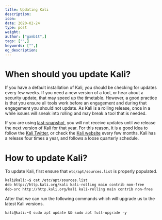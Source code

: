 ```yaml
---
title: Updating Kali
description:
icon:
date: 2020-02-24
type: post
weight:
author: ["gamb1t",]
tags: ["",]
keywords: ["",]
og_description:
---
```


# When should you update Kali?

If you have a default installation of Kali, you should be checking for updates every few weeks. If you need a new version of a tool, or hear about a security update, that may speed up the timetable. However, a good practice is that you ensure all tools work before an engagement and during that engagement you should not update. As Kali is a rolling release, once in a while issues will sneak into rolling and may break a tool that is needed.

If you are using [last-snapshot](https://www.kali.org/docs/introduction/kali-branches/), you will not receive updates until we release the next version of Kali for that year. For this reason, it is a good idea to follow the [Kali Twitter](https://twitter.com/kalilinux), or check the [Kali website](https://kali.org/) every few months. Kali has a release four times a year, and follows a loose quarterly schedule.

# How to update Kali?

To update Kali, first ensure that `etc/apt/sources.list` is properly populated.

```markdown
kali@kali:~$ cat /etc/apt/sources.list
deb http://http.kali.org/kali kali-rolling main contrib non-free
deb-src http://http.kali.org/kali kali-rolling main contrib non-free
```

After that we can run the following commands which will upgrade us to the latest Kali versions.

```markdown
kali@kali:~$ sudo apt update && sudo apt full-upgrade -y
```